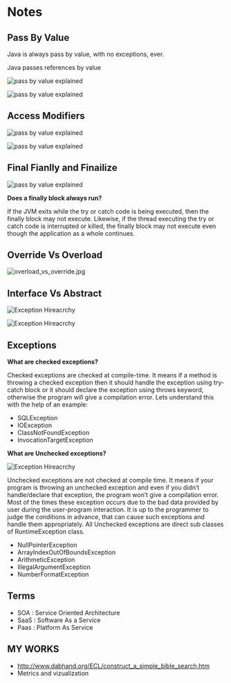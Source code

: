 # Notes

## Pass By Value

Java is always pass by value, with no exceptions, ever.

Java passes references by value

![pass by value explained](pass_by_value.jpg "pass_by_value.jpg")

![pass by value explained](pass_by_value_explained.jpg "pass_by_value_explained.jpg")

## Access Modifiers

![pass by value explained](priavte_protected_public.jpg "priavte_protected_public.jpg")

![pass by value explained](ppp_spc.jpg "ppp_spc.jpg")

## Final Fianlly and Finailize

![pass by value explained](final_finailly_fianalize.jpg "final_finailly_fianalize.jpg")

**Does a finally block always run?**

If the JVM exits while the try or catch code is being executed, then the finally block may not execute. Likewise, if the thread executing the try or catch code is interrupted or killed, the finally block may not execute even though the application as a whole continues.

## Override Vs Overload

![overload_vs_override.jpg](overload_vs_override.jpg "overload_vs_override.jpg")

## Interface Vs Abstract

![Exception Hireacrchy](interface_vs_abstract.jpg "interface_vs_abstract.jpg")

![Exception Hireacrchy](JavaInterface.jpg "JavaInterface.jpg")

## Exceptions

**What are checked exceptions?**

Checked exceptions are checked at compile-time.
It means if a method is throwing a checked exception then it should handle the exception using try-catch block or it should declare the exception using throws keyword, otherwise the program will give a compilation error.
Lets understand this with the help of an example:

- SQLException
- IOException
- ClassNotFoundException
- InvocationTargetException

**What are Unchecked exceptions?**

![Exception Hireacrchy](exception_hireacrchy.jpg "exception_hireacrchy.jpg")

Unchecked exceptions are not checked at compile time.
It means if your program is throwing an unchecked exception and even if you didn’t handle/declare that exception, the program won’t give a compilation error.
Most of the times these exception occurs due to the bad data provided by user during the user-program interaction.
It is up to the programmer to judge the conditions in advance, that can cause such exceptions and handle them appropriately. All Unchecked exceptions are direct sub classes of RuntimeException class.

- NullPointerException
- ArrayIndexOutOfBoundsException
- ArithmeticException
- IllegalArgumentException
- NumberFormatException

## Terms

- SOA  : Service Oriented Architecture
- SaaS : Software As a Service
- Paas : Platform As Service

## MY WORKS

- <http://www.dabhand.org/ECL/construct_a_simple_bible_search.htm>
- Metrics and vizualization